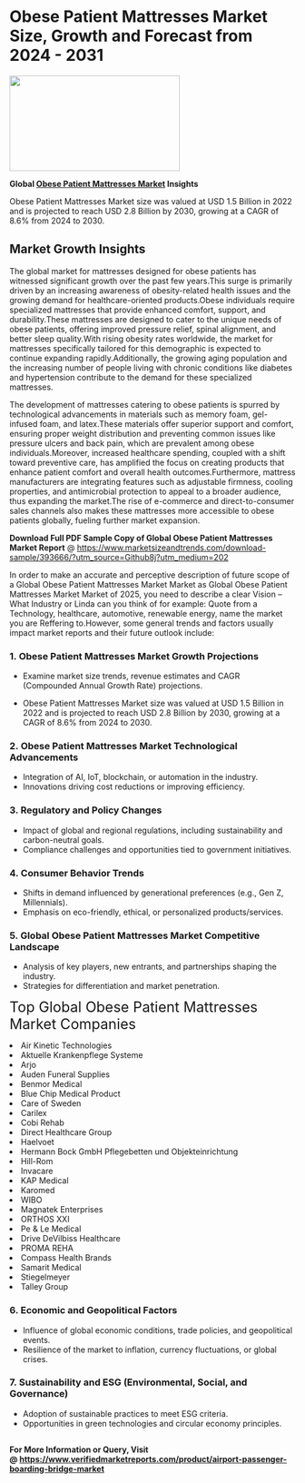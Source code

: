<H1>Obese Patient Mattresses Market Size, Growth and Forecast from 2024 - 2031</H1><img class="aligncenter size-medium wp-image-584254" src="https://thirdeyenews.in/wp-content/uploads/2024/09/Global-Market-Research-300x168.jpeg" alt="" width="300" height="168" /><p><strong>Global&nbsp;<a href="https://www.marketsizeandtrends.com/download-sample/393666/?utm_source=Github8j?utm_medium=202">Obese Patient Mattresses Market</a> Insights</strong></p><p>Obese Patient Mattresses Market size was valued at USD 1.5 Billion in 2022 and is projected to reach USD 2.8 Billion by 2030, growing at a CAGR of 8.6% from 2024 to 2030.</p><p><h2>Market Growth Insights</h2> <p>The global market for mattresses designed for obese patients has witnessed significant growth over the past few years.This surge is primarily driven by an increasing awareness of obesity-related health issues and the growing demand for healthcare-oriented products.Obese individuals require specialized mattresses that provide enhanced comfort, support, and durability.These mattresses are designed to cater to the unique needs of obese patients, offering improved pressure relief, spinal alignment, and better sleep quality.With rising obesity rates worldwide, the market for mattresses specifically tailored for this demographic is expected to continue expanding rapidly.Additionally, the growing aging population and the increasing number of people living with chronic conditions like diabetes and hypertension contribute to the demand for these specialized mattresses.</p> <p>The development of mattresses catering to obese patients is spurred by technological advancements in materials such as memory foam, gel-infused foam, and latex.These materials offer superior support and comfort, ensuring proper weight distribution and preventing common issues like pressure ulcers and back pain, which are prevalent among obese individuals.Moreover, increased healthcare spending, coupled with a shift toward preventive care, has amplified the focus on creating products that enhance patient comfort and overall health outcomes.Furthermore, mattress manufacturers are integrating features such as adjustable firmness, cooling properties, and antimicrobial protection to appeal to a broader audience, thus expanding the market.The rise of e-commerce and direct-to-consumer sales channels also makes these mattresses more accessible to obese patients globally, fueling further market expansion.</p> <p><span class=""><strong>Download Full PDF Sample Copy of Global Obese Patient Mattresses Market Report</strong> @ <a href="https://www.marketsizeandtrends.com/download-sample/393666/?utm_source=Github8j?utm_medium=202" target="_blank">https://www.marketsizeandtrends.com/download-sample/393666/?utm_source=Github8j?utm_medium=202</a></span></p><p>In order to make an accurate and perceptive description of future scope of a Global&nbsp;Obese Patient Mattresses Market Market as Global&nbsp;Obese Patient Mattresses Market Market of 2025, you need to describe a clear Vision &ndash; What Industry or Linda can you think of for example: Quote from a Technology, healthcare, automotive, renewable energy, name the market you are Reffering to.However, some general trends and factors usually impact market reports and their future outlook include:</p><h3>1.&nbsp;<strong>Obese Patient Mattresses Market Growth Projections</strong></h3><ul><li>Examine market size trends, revenue estimates and CAGR (Compounded Annual Growth Rate) projections.</li><li><p>Obese Patient Mattresses Market size was valued at USD 1.5 Billion in 2022 and is projected to reach USD 2.8 Billion by 2030, growing at a CAGR of 8.6% from 2024 to 2030.</p></li></ul><h3>2.&nbsp;<strong>Obese Patient Mattresses Market Technological Advancements</strong></h3><ul><li>Integration of AI, IoT, blockchain, or automation in the industry.</li><li>Innovations driving cost reductions or improving efficiency.</li></ul><h3>3.&nbsp;<strong>Regulatory and Policy Changes</strong></h3><ul><li>Impact of global and regional regulations, including sustainability and carbon-neutral goals.</li><li>Compliance challenges and opportunities tied to government initiatives.</li></ul><h3>4.&nbsp;<strong>Consumer Behavior Trends</strong></h3><ul><li>Shifts in demand influenced by generational preferences (e.g., Gen Z, Millennials).</li><li>Emphasis on eco-friendly, ethical, or personalized products/services.</li></ul><h3>5.&nbsp;<strong>Global Obese Patient Mattresses Market Competitive Landscape</strong></h3><ul><li>Analysis of key players, new entrants, and partnerships shaping the industry.</li><li>Strategies for differentiation and market penetration.</li></ul><p data-pm-slice="1 1 []"><span style="color: inherit; font-family: inherit; font-size: 25px;">Top Global Obese Patient Mattresses Market Companies</span></p><div class="" data-test-id=""><p><li>Air Kinetic Technologies</li><li> Aktuelle Krankenpflege Systeme</li><li> Arjo</li><li> Auden Funeral Supplies</li><li> Benmor Medical</li><li> Blue Chip Medical Product</li><li> Care of Sweden</li><li> Carilex</li><li> Cobi Rehab</li><li> Direct Healthcare Group</li><li> Haelvoet</li><li> Hermann Bock GmbH Pflegebetten und Objekteinrichtung</li><li> Hill-Rom</li><li> Invacare</li><li> KAP Medical</li><li> Karomed</li><li> WIBO</li><li> Magnatek Enterprises</li><li> ORTHOS XXI</li><li> Pe & Le Medical</li><li> Drive DeVilbiss Healthcare</li><li> PROMA REHA</li><li> Compass Health Brands</li><li> Samarit Medical</li><li> Stiegelmeyer</li><li> Talley Group</li></p></div><h3>6.&nbsp;<strong>Economic and Geopolitical Factors</strong></h3><ul><li>Influence of global economic conditions, trade policies, and geopolitical events.</li><li>Resilience of the market to inflation, currency fluctuations, or global crises.</li></ul><h3>7.&nbsp;<strong>Sustainability and ESG (Environmental, Social, and Governance)</strong></h3><ul><li>Adoption of sustainable practices to meet ESG criteria.</li><li>Opportunities in green technologies and circular economy principles.</li></ul><h2><strong style="font-size: 14px;">For More Information or Query, Visit @&nbsp;</strong><a style="background-color: #ffffff; font-size: 14px;" href="https://www.marketsizeandtrends.com/report/obese-patient-mattresses-market/" target="_blank">https://www.verifiedmarketreports.com/product/airport-passenger-boarding-bridge-market</a></h2>